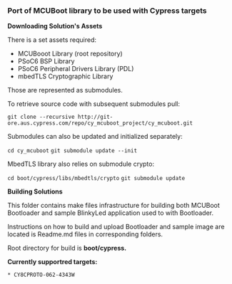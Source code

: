 ### Port of MCUBoot library to be used with Cypress targets

**Downloading Solution's Assets**

There is a set assets required:

* MCUBooot Library (root repository)
* PSoC6 BSP Library
* PSoC6 Peripheral Drivers Library (PDL)
* mbedTLS Cryptographic Library

Those are represented as submodules.

To retrieve source code with subsequent submodules pull:

`git clone --recursive http://git-ore.aus.cypress.com/repo/cy_mcuboot_project/cy_mcuboot.git`

Submodules can also be updated and initialized separately:

`cd cy_mcuboot`
`git submodule update --init`

MbedTLS library also relies on submodule crypto:

`cd boot/cypress/libs/mbedtls/crypto`
`git submodule update`


**Building Solutions**

This folder contains make files infrastructure for building both MCUBoot Bootloader and sample BlinkyLed application used to with Bootloader.

Instructions on how to build and upload Bootloader and sample image are located is Readme.md files in corresponding folders.

Root directory for build is **boot/cypress.**

**Currently supportred targets:**

`* CY8CPROTO-062-4343W`

